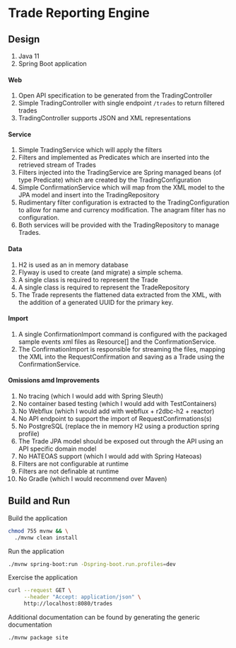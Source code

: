 # Trade Reporting Engine

## Design

1. Java 11
2. Spring Boot application
   
#### Web
1. Open API specification to be generated from the TradingController
2. Simple TradingController with single endpoint `/trades` to return filtered trades
3. TradingController supports JSON and XML representations

#### Service

1. Simple TradingService which will apply the filters
2. Filters and implemented as Predicates which are inserted into the retrieved 
   stream of Trades
3. Filters injected into the TradingService are Spring managed beans 
   (of type Predicate<Trade>) which are created by the TradingConfiguration
4. Simple ConfirmationService which will map from the XML model to the JPA 
   model and insert into the TradingRepository
5. Rudimentary filter configuration is extracted to the TradingConfiguration to 
   allow for name and currency modification.  The anagram filter has no configuration.   
6. Both services will be provided with the TradingRepository to manage Trades.   

#### Data

1. H2 is used as an in memory database
2. Flyway is used to create (and migrate) a simple schema.
3. A single class is required to represent the Trade 
4. A single class is required to represent the TradeRepository
5. The Trade represents the flattened data extracted from the XML, with 
   the addition of a generated UUID for the primary key.

#### Import

1. A single ConfirmationImport command is configured with the packaged 
   sample events xml files as Resource[] and the ConfirmationService.
2. The ConfirmationImport is responsible for streaming the files, mapping
   the XML into the RequestConfirmation and saving as a Trade using the
   ConfirmationService.

#### Omissions amd Improvements

1. No tracing (which I would add with Spring Sleuth)
2. No container based testing (which I would add with TestContainers)
3. No Webflux (which I would add with webflux + r2dbc-h2 + reactor)
4. No API endpoint to support the import of RequestConfirmations(s)
5. No PostgreSQL (replace the in memory H2 using a production spring profile)
6. The Trade JPA model should be exposed out through the API using an API
   specific domain model
7. No HATEOAS support (which I would add with Spring Hateoas)   
8. Filters are not configurable at runtime
9. Filters are not definable at runtime
10. No Gradle (which I would recommend over Maven)

## Build and Run

Build the application

```bash
chmod 755 mvnw && \
  ./mvnw clean install
```

Run the application

```bash
./mvnw spring-boot:run -Dspring-boot.run.profiles=dev
```

Exercise the application

```bash
curl --request GET \
     --header "Accept: application/json" \
     http://localhost:8080/trades
```

Additional documentation can be found by generating the generic documentation

```bash
./mvnw package site
```
